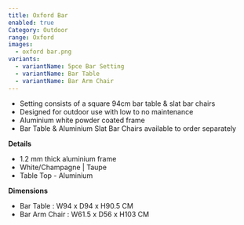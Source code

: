 ```yaml
---
title: Oxford Bar
enabled: true
Category: Outdoor
range: Oxford
images:
  - oxford bar.png
variants:
  - variantName: 5pce Bar Setting
  - variantName: Bar Table
  - variantName: Bar Arm Chair
---
```

* Setting consists of a square 94cm bar table &  slat bar chairs
* Designed for outdoor use with low to no maintenance
* Aluminium white powder coated frame
* Bar Table & Aluminium Slat Bar Chairs available to order separately

**Details**
* 1.2 mm thick aluminium frame
* White/Champagne | Taupe
* Table Top - Aluminium


**Dimensions**
* Bar Table : W94 x D94 x H90.5 CM
* Bar Arm Chair : W61.5 x D56 x H103 CM
